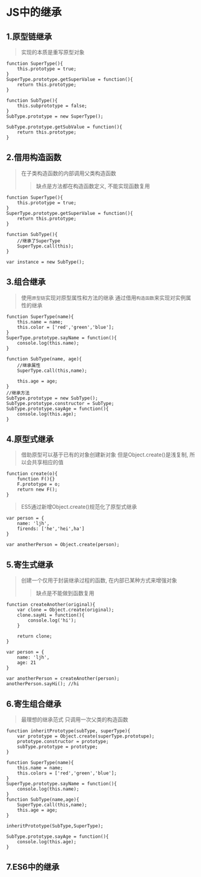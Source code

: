 # JS中的继承

## 1.原型链继承
>实现的本质是重写原型对象

    function SuperType(){
        this.prototype = true;
    }
    SuperType.prototype.getSuperValue = function(){
        return this.prototype;
    }

    function SubType(){
        this.subprototype = false;
    }
    SubType.prototype = new SuperType();

    SubType.prototype.getSubValue = function(){
        return this.prototype;
    }

## 2.借用构造函数
>在子类构造函数的内部调用父类构造函数
>>缺点是方法都在构造函数定义, 不能实现函数复用

    function SuperType(){
        this.prototype = true;
    }
    SuperType.prototype.getSuperValue = function(){
        return this.prototype;
    }

    function SubType(){
        //继承了SuperType
        SuperType.call(this);
    }

    var instance = new SubType();


## 3.组合继承
>使用`原型链`实现对原型属性和方法的继承
>通过借用`构造函数`来实现对实例属性的继承

    function SuperType(name){
        this.name = name;
        this.color = ['red','green','blue'];
    }
    SuperType.prototype.sayName = function(){
        console.log(this.name);
    }

    function SubType(name, age){
        //继承属性
        SuperType.call(this,name);

        this.age = age;
    }
    //继承方法
    SubType.prototype = new SubType();
    SubType.prototype.constructor = SubType;
    SubType.prototype.sayAge = function(){
        console.log(this.age);
    }


## 4.原型式继承
>借助原型可以基于已有的对象创建新对象
>但是Object.create()是浅复制, 所以会共享相应的值

    function create(o){
        function F(){}
        F.prototype = o;
        return new F();
    }

>ES5通过新增Object.create()规范化了原型式继承

    var person = {
        name: 'ljh',
        firends: ['he','hei',ha']
    }

    var anotherPerson = Object.create(person);

## 5.寄生式继承
>创建一个仅用于封装继承过程的函数, 在内部已某种方式来增强对象
>>缺点是不能做到函数复用

    function createAnother(original){
        var clone = Object.create(original);
        clone.sayHi = function(){
            console.log('hi');
        }

        return clone;
    }

    var person = {
        name: 'ljh',
        age: 21
    }

    var anotherPerson = createAnother(person);
    anotherPerson.sayHi(); //hi

## 6.寄生组合继承
>最理想的继承范式
>只调用一次父类的构造函数

    function inheritPrototype(subType, superType){
        var prototype = Object.create(superType.prototupe);
        prototype.constructor = prototype;
        subType.prototype = prototype;
    }

    function SuperType(name){
        this.name = name;
        this.colors = ['red','green','blue'];
    }
    SuperType.prototype.sayName = function(){
        console.log(this.name);
    }
    function SubType(name,age){
        SuperType.call(this,name);
        this.age = age;
    }

    inheritPrototype(SubType,SuperType);

    SubType.prototype.sayAge = function(){
        console.log(this.age);
    }

## 7.ES6中的继承
    